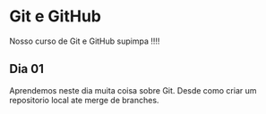 # Git e GitHub

Nosso curso de Git e GitHub supimpa !!!!

## Dia 01

Aprendemos neste dia muita coisa sobre Git.
Desde como criar um repositorio local ate merge de branches.